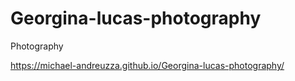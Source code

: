 # Georgina-lucas-photography
Photography

https://michael-andreuzza.github.io/Georgina-lucas-photography/
